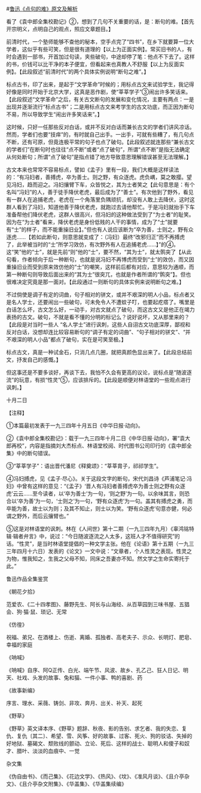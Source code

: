 #[鲁迅《点句的难》原文及解析](https://www.vrrw.net/wx/8535.html)

看了《袁中郎全集校勘记》②，想到了几句不关重要的话，是：断句的难。【首先开宗明义，点明自己的观点，照应文章题目。】

前清时代，一个塾师能够不查他的秘本，空手点完了“四书”，在乡下就要算一位大学者，这似乎有些可笑，但是很有道理的【以上为正面实例】。常买旧书的人，有时会遇到一部书，开首加过句读，夹些破句，中途却停了笔：他点不下去了。这样的书，价钱可以比干净的本子便宜，但看起来也真教人不舒服【以上为反面实例】。【此段叙述“前清时代”的两个具体实例说明“断句之难”。】



标点古书，印了出来，是起于“文学革命”时候的；用标点古文来试验学生，我记得好像是同时开始于北京大学，这真是恶作剧，使“莘莘学子”③闹出许多笑话来。【此段叙述“文学革命”之后，有关古文断句的发展和变化情况，主要有两点：一是出现并逐渐流行“标点古书”；二是用标点古文来考学生的古文功底，而正因为断句不易，所以导致学生“闹出许多笑话来”。】

这时候，只好一任那些反对白话，或并不反对白话而兼长古文的学者们讲风凉话。然而，学者们也要“技痒”的，有时就自己出手。一出手，可就有些糟了，有几句点不断，还有可原，但竟连极平常的句子也点了破句。【此段叙述就连那些“兼长古文的学者们”在断句时也往往“点不断”或者“点了破句”，所谓“点不断”是指无法确定从何处断句；所谓“点了破句”是指点错了地方导致意思理解错误甚至无法理解。】

古文本来也常常不容易标点，譬如《孟子》里有一段，我们大概是这样读法的：“有冯妇者，善搏虎，卒为善士。则之野，有众逐虎。虎负嵎，莫之敢撄。望见冯妇，趋而迎之。冯妇攘臂下车，众皆悦之，其为士者笑之【此句意思是：有个名叫“冯妇”的人，善于徒手降伏老虎，最后成为了“善士”。有次他到了野外，看见有一群人在追捕老虎，老虎在一个角落里负隅顽抗，却没有人敢上去降伏，这时这群人看到了冯妇，知道他善于降伏老虎，就跑过去请他帮忙。于是冯妇就抬手下车准备帮他们降伏老虎，这群人很高兴，但冯妇的这种做法受到了“为士者”的耻笑。因为在“为士者”看来，降伏老虎是身份低贱的人干的事情，成为了“士”就要有“士”的样子，而不能重操旧业】。”但也有人说应该断为“卒为善，士则之，野有众逐虎……【若如此断句，则意思就变成了：（冯妇）最终“改邪归正”而不再搏虎了，此举被当时的“士”所学习效仿，有次野外有人在追捕老虎……】”的④。这“笑”他的“士”，就是先前“则”他的“士”，要不然，“其为士”，就太鹘突了【从此句看，作者倾向于后一种断句，也就是说冯妇不再博虎而受到“士”的效仿，而又因重操旧业而受到原来效仿他的“士”的嘲笑，这样前后都有对应，意思较为通顺，而第一种断句则导致后面出来的“其为士”很突兀，也就是作者所谓的“鹘突”】。但也很难决定究竟是那一面对。【此段通过一则断句的具体实例来说明断句之难。】

不过倘使是调子有定的词曲，句子相对的骈文，或并不艰深的明人小品，标点者又是名人学士，还要闹出一些破句，可未免令人不遭蚊子叮，也要起疙瘩了。嘴里是白话怎么坏，古文怎么好，一动手，对古文就点了破句，而这古文又是他正在竭力表扬的古文。破句，不就是看不懂的分明的标记么？说好说坏，又从那里来的？【此段是对当时一些人 “名人学士”进行讽刺，这些人自诩古文功底深厚，鄙视和反对白话，没想却连比较容易断句的“调子有定的词曲”、“句子相对的骈文”、“并不艰深的明人小品”都点了破句，实在是可笑至极。】

标点古文，真是一种试金石，只消几点几圈，就把真颜色显出来了。【此段总结前文，抒发自己的感慨。】

但这事还是不要多谈好，再谈下去，我怕不久会有更高的议论，说标点是“随波逐流”的玩意，有损“性灵”⑤，应该排斥的。【此段是顺便对林语堂的一些观点进行讽刺。】

十月二日



【注释】

①本篇最初发表于一九三四年十月五日《中华日报·动向》。

②《袁中郎全集校勘记》：载于一九三四年十月二日《中华日报·动向》，署“袁大郎再校”，内容是指摘刘大杰标点、林语堂校阅、时代图书公司印行的《袁中郎全集》中的断句错误。

③“莘莘学子”：语出晋代潘尼《释奠颂》：“莘莘胄子，祁祁学生”。

④冯妇搏虎，见《孟子·尽心》。关于这段文字的断句，宋代刘昌诗《芦浦笔记·冯妇》中曾有这样的意见：“《孟子》‘晋人有冯妇者善搏虎卒为善士则之野有众逐虎’云云……至今读者，以‘卒为善士’为一句，‘则之野’为一句。以余味其言，则恐合以‘卒为善’为一句，‘士则之’为一句，‘野有众逐虎’为一句。盖其有搏虎之勇，而卒能为善，故士以为则；及其不知止，则士以为笑。‘野有众逐虎’句意亦健，何必谓之野外，而后云攘臂也。”



⑤这是对林语堂的讽刺。林在《人间世》第十二期（一九三四年九月）《辜鸿铭特辑·辑者弁言》中，说过：“今日随波逐流之人太多，这班人才不值得研究”的话。“性灵”，是当时林语堂提倡的一种文学主张。他在《论语》第十五期（一九三三年四月十六日）发表的《论文》一文中说：“文章者，个人性灵之表现。性灵之为物，惟我知之，生我之父母不知，同床之吾妻亦不知。然文学之生命实寄托于此。”

鲁迅作品全集鉴赏

《朝花夕拾》

范爱农、《二十四孝图》、藤野先生、阿长与山海经、从百草园到三味书屋、五猖会、狗·猫·鼠、琐记、无常

《仿徨》

祝福、弟兄、在酒楼上、伤逝、离婚、孤独者、高老夫子、示众、长明灯、肥皂、幸福的家庭

《呐喊》

《呐喊》自序、阿Q正传、白光、端午节、风波、故乡、孔乙己、狂人日记、明天、社戏、头发的故事、兔和猫、一件小事、鸭的喜剧、药

《故事新编》

序言、理水、采薇、铸剑、非攻、奔月、出关、补天、起死

《野草》

《野草》英文译本序、《野草》题辞、秋夜、影的告别、求乞者、我的失恋、复仇、复仇〔其二〕、希望、雪、风筝、好的故事、过客、死火、狗的驳诘、失掉的好地狱、墓碣文、颓败线的颤动、立论、死后、这样的战士、聪明人和傻子和奴才、腊叶、淡淡的血痕中、一觉

杂文集

《伪自由书》、《而己集》、《花边文学》、《热风》、《坟》、《准风月谈》、《且介亭杂文》、《且介亭杂文附集》、《华盖集》、《华盖集续编》


